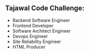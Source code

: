 ## Tajawal Code Challenge:

- Backend Software Engineer
- Frontend Developer
- Software Architect Engineer
- Devops Engineer
- Site Reliability Engineer
- HTML Producer
